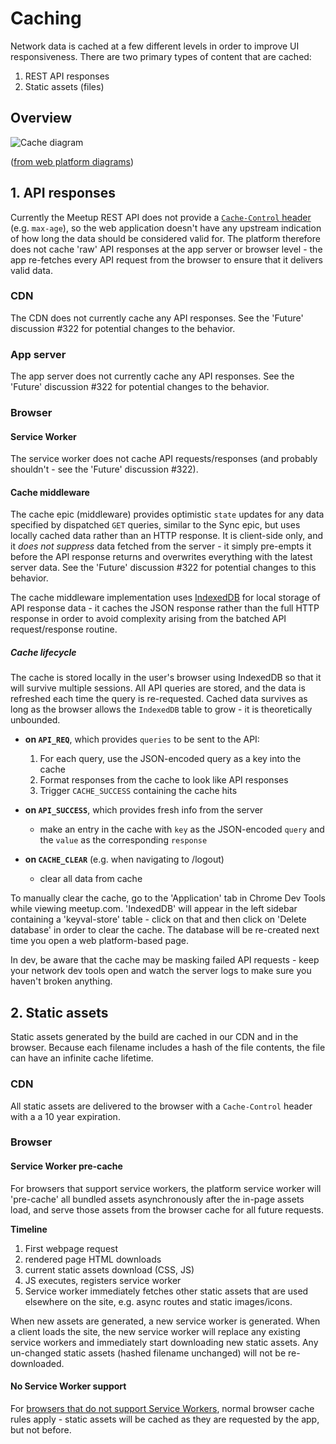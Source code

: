 # Caching

Network data is cached at a few different levels in order to improve UI
responsiveness. There are two primary types of content that are cached:

1. REST API responses
2. Static assets (files)

## Overview

![Cache diagram](https://user-images.githubusercontent.com/1885153/28044152-c9f076ce-6629-11e7-9c6b-1bdf31fb6b50.png)

([from web platform diagrams](https://docs.google.com/presentation/d/1c8jf8UtGa81Ay4oqlbHfoP4Ile2VkiRVrCMVag6cRBQ/#slide=id.g1f921bb8da_0_0))

## 1. API responses

Currently the Meetup REST API does not provide a
[`Cache-Control` header](https://developer.mozilla.org/en-US/docs/Web/HTTP/Headers/Cache-Control)
(e.g. `max-age`), so the web application doesn't have any upstream indication of
how long the data should be considered valid for. The platform therefore does
not cache 'raw' API responses at the app server or browser level - the app
re-fetches every API request from the  browser to ensure that it delivers valid
data.

### CDN

The CDN does not currently cache any API responses. See the 'Future'
discussion #322 for potential changes to the behavior.

### App server

The app server does not currently cache any API responses. See the 'Future' 
discussion #322 for potential changes to the behavior.

### Browser

#### Service Worker

The service worker does not cache API requests/responses (and probably
shouldn't - see the 'Future' discussion #322).

#### Cache middleware

The cache epic (middleware) provides optimistic `state` updates for any data
specified by dispatched `GET` queries, similar to the Sync epic, but uses
locally cached data rather than an HTTP response. It is client-side only, and it
*does not suppress* data fetched from the server - it simply pre-empts it before
the API response returns and overwrites everything with the latest server data.
See the 'Future' discussion #322 for potential changes to this behavior.

The cache middleware implementation uses
[IndexedDB](https://developer.mozilla.org/en/docs/Web/API/IndexedDB_API) for
local storage of API response data - it caches the JSON response rather than the
full HTTP response in order to avoid complexity arising from the batched API
request/response routine.

##### Cache lifecycle

The cache is stored locally in the user's browser using IndexedDB so that it
will survive multiple sessions. All API queries are stored, and the data is
refreshed each time the query is re-requested. Cached data survives as long as
the browser allows the `IndexedDB` table to grow - it is theoretically
unbounded.

- **on `API_REQ`**, which provides `queries` to be sent to the API:

    1. For each query, use the JSON-encoded query as a key into the cache
    2. Format responses from the cache to look like API responses
    3. Trigger `CACHE_SUCCESS` containing the cache hits

- **on `API_SUCCESS`**,  which provides fresh info from the server

    - make an entry in the cache with `key` as the JSON-encoded `query` and
      the `value` as the corresponding `response`

- **on `CACHE_CLEAR`** (e.g. when navigating to /logout)
    
    - clear all data from cache

To manually clear the cache, go to the 'Application' tab in Chrome Dev Tools
while viewing meetup.com. 'IndexedDB' will appear in the left sidebar containing
a 'keyval-store' table - click on that and then click on 'Delete database' in
order to clear the cache. The database will be re-created next time you open a
web platform-based page.

In dev, be aware that the cache may be masking failed API requests - keep your
network dev tools open and watch the server logs to make sure you haven't broken
anything.

## 2. Static assets

Static assets generated by the build are cached in our CDN and in the browser.
Because each filename includes a hash of the file contents, the file can have an
infinite cache lifetime.

### CDN

All static assets are delivered to the browser with a `Cache-Control` header
with a a 10 year expiration.

### Browser

#### Service Worker pre-cache

For browsers that support service workers, the platform service worker will 
'pre-cache' all bundled assets asynchronously after the in-page assets load, and
serve those assets from the browser cache for all future requests.

**Timeline**

1. First webpage request
2. rendered page HTML downloads
3. current static assets download (CSS, JS)
4. JS executes, registers service worker
5. Service worker immediately fetches other static assets that are used
   elsewhere on the site, e.g. async routes and static images/icons.

When new assets are generated, a new service worker is generated. When a client
loads the site, the new service worker will replace any existing service workers
and immediately start downloading new static assets. Any un-changed static
assets (hashed filename unchanged) will not be re-downloaded.

#### No Service Worker support

For
[browsers that do not support Service Workers](https://jakearchibald.github.io/isserviceworkerready/),
normal browser cache rules apply - static assets will be cached as they are
requested by the app, but not before. 
